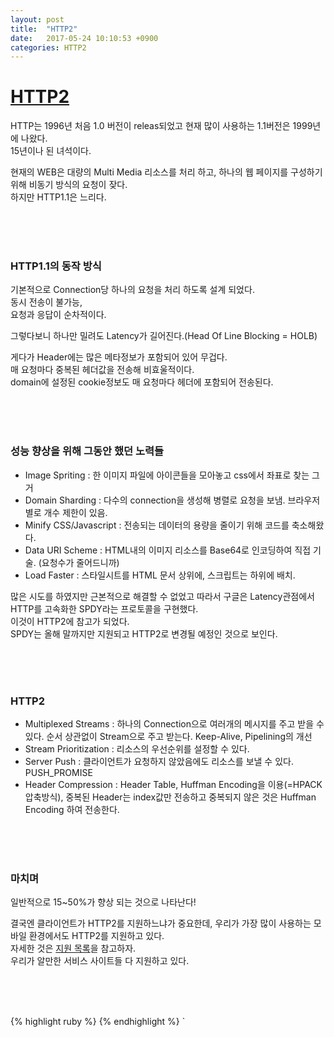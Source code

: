 ```yaml
---
layout: post
title:  "HTTP2"
date:   2017-05-24 10:10:53 +0900
categories: HTTP2
---
```


# [HTTP2]  

HTTP는 1996년 처음 1.0 버전이 releas되었고 현재 많이 사용하는 1.1버전은 1999년에 나왔다.  
15년이나 된 녀석이다.  

현재의 WEB은 대량의 Multi Media 리소스를 처리 하고, 하나의 웹 페이지를 구성하기 위해 비동기 방식의 요청이 잦다.  
하지만 HTTP1.1은 느리다.  


<br><br><br>


### HTTP1.1의 동작 방식  
기본적으로 Connection당 하나의 요청을 처리 하도록 설계 되었다.  
동시 전송이 불가능,  
요청과 응답이 순차적이다.  

그렇다보니 하나만 밀려도 Latency가 길어진다.(Head Of Line Blocking = HOLB)  

게다가 Header에는 많은 메타정보가 포함되어 있어 무겁다.  
매 요청마다 중복된 헤더값을 전송해 비효울적이다.  
domain에 설정된 cookie정보도 매 요청마다 헤더에 포함되어 전송된다.  


<br><br><br>


### 성능 향상을 위해 그동안 했던 노력들  
- Image Spriting : 한 이미지 파일에 아이콘들을 모아놓고 css에서 좌표로 찾는 그거  
- Domain Sharding : 다수의 connection을 생성해 병렬로 요청을 보냄. 브라우저별로 개수 제한이 있음.
- Minify CSS/Javascript : 전송되는 데이터의 용량을 줄이기 위해 코드를 축소해왔다.
- Data URI Scheme : HTML내의 이미지 리소스를 Base64로 인코딩하여 직접 기술. (요청수가 줄어드니까)
- Load Faster : 스타일시트를 HTML 문서 상위에, 스크립트는 하위에 배치.

많은 시도를 하였지만 근본적으로 해결할 수 없었고 따라서 구글은 Latency관점에서 HTTP를 고속화한 SPDY라는 프로토콜을 구현했다.  
이것이 HTTP2에 참고가 되었다.  
SPDY는 올해 말까지만 지원되고 HTTP2로 변경될 예정인 것으로 보인다.  


<br><br><br>


### HTTP2  
- Multiplexed Streams : 하나의 Connection으로 여러개의 메시지를 주고 받을 수 있다. 순서 상관없이 Stream으로 주고 받는다. Keep-Alive, Pipelining의 개선
- Stream Prioritization : 리소스의 우선순위를 설정할 수 있다.
- Server Push : 클라이언트가 요청하지 않았음에도 리소스를 보낼 수 있다. PUSH_PROMISE
- Header Compression : Header Table, Huffman Encoding을 이용(=HPACK 압축방식), 중복된 Header는 index값만 전송하고 중복되지 않은 것은 Huffman Encoding 하여 전송한다.


<br><br><br>


### 마치며  
일반적으로 15~50%가 향상 되는 것으로 나타난다!

결국엔 클라이언트가 HTTP2를 지원하느냐가 중요한데, 우리가 가장 많이 사용하는 모바일 환경에서도 HTTP2를 지원하고 있다.  
자세한 것은 [지원 목록]을 참고하자.  
우리가 알만한 서비스 사이트들 다 지원하고 있다.  





[HTTP2]: http://www.popit.kr/나만-모르고-있던-http2/
[지원 목록]: http://caniuse.com/#feat=http2





<br><br><br>

{% highlight ruby %}
{% endhighlight %}
`
